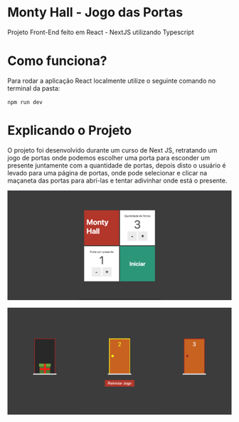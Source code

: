 # Monty Hall - Jogo das Portas

Projeto Front-End feito em React - NextJS utilizando Typescript

# Como funciona?

Para rodar a aplicação React localmente utilize o seguinte comando no terminal da pasta:
```
npm run dev
```

# Explicando o Projeto

O projeto foi desenvolvido durante um curso de Next JS, retratando um jogo de portas onde podemos escolher uma porta para esconder um presente juntamente com a quantidade de portas, depois disto o usuário é levado para uma página de portas, onde pode selecionar e clicar na maçaneta das portas para abrí-las e tentar adivinhar onde está o presente.

![Imagem-aplicacao1](/img-app1.png)


![Imagem-aplicacao2](/img-app2.png)
